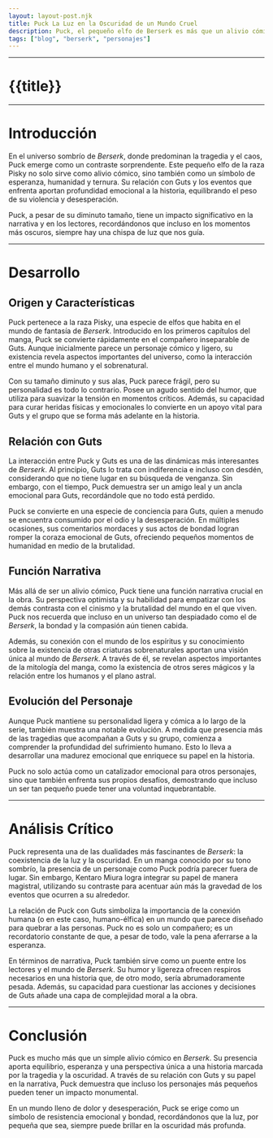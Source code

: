 ```yaml
---
layout: layout-post.njk
title: Puck La Luz en la Oscuridad de un Mundo Cruel
description: Puck, el pequeño elfo de Berserk es más que un alivio cómico; representa esperanza y humanidad en un mundo sombrío.
tags: ["blog", "berserk", "personajes"]
---
```

---

# {{title}}


---
# Introducción

En el universo sombrío de *Berserk*, donde predominan la tragedia y el caos, Puck emerge como un contraste sorprendente. Este pequeño elfo de la raza Pisky no solo sirve como alivio cómico, sino también como un símbolo de esperanza, humanidad y ternura. Su relación con Guts y los eventos que enfrenta aportan profundidad emocional a la historia, equilibrando el peso de su violencia y desesperación. 

Puck, a pesar de su diminuto tamaño, tiene un impacto significativo en la narrativa y en los lectores, recordándonos que incluso en los momentos más oscuros, siempre hay una chispa de luz que nos guía.

---

# Desarrollo

## Origen y Características

Puck pertenece a la raza Pisky, una especie de elfos que habita en el mundo de fantasía de *Berserk*. Introducido en los primeros capítulos del manga, Puck se convierte rápidamente en el compañero inseparable de Guts. Aunque inicialmente parece un personaje cómico y ligero, su existencia revela aspectos importantes del universo, como la interacción entre el mundo humano y el sobrenatural.

Con su tamaño diminuto y sus alas, Puck parece frágil, pero su personalidad es todo lo contrario. Posee un agudo sentido del humor, que utiliza para suavizar la tensión en momentos críticos. Además, su capacidad para curar heridas físicas y emocionales lo convierte en un apoyo vital para Guts y el grupo que se forma más adelante en la historia.

## Relación con Guts

La interacción entre Puck y Guts es una de las dinámicas más interesantes de *Berserk*. Al principio, Guts lo trata con indiferencia e incluso con desdén, considerando que no tiene lugar en su búsqueda de venganza. Sin embargo, con el tiempo, Puck demuestra ser un amigo leal y un ancla emocional para Guts, recordándole que no todo está perdido.

Puck se convierte en una especie de conciencia para Guts, quien a menudo se encuentra consumido por el odio y la desesperación. En múltiples ocasiones, sus comentarios mordaces y sus actos de bondad logran romper la coraza emocional de Guts, ofreciendo pequeños momentos de humanidad en medio de la brutalidad.

## Función Narrativa

Más allá de ser un alivio cómico, Puck tiene una función narrativa crucial en la obra. Su perspectiva optimista y su habilidad para empatizar con los demás contrasta con el cinismo y la brutalidad del mundo en el que viven. Puck nos recuerda que incluso en un universo tan despiadado como el de *Berserk*, la bondad y la compasión aún tienen cabida.

Además, su conexión con el mundo de los espíritus y su conocimiento sobre la existencia de otras criaturas sobrenaturales aportan una visión única al mundo de *Berserk*. A través de él, se revelan aspectos importantes de la mitología del manga, como la existencia de otros seres mágicos y la relación entre los humanos y el plano astral.

## Evolución del Personaje

Aunque Puck mantiene su personalidad ligera y cómica a lo largo de la serie, también muestra una notable evolución. A medida que presencia más de las tragedias que acompañan a Guts y su grupo, comienza a comprender la profundidad del sufrimiento humano. Esto lo lleva a desarrollar una madurez emocional que enriquece su papel en la historia.

Puck no solo actúa como un catalizador emocional para otros personajes, sino que también enfrenta sus propios desafíos, demostrando que incluso un ser tan pequeño puede tener una voluntad inquebrantable.

---

# Análisis Crítico

Puck representa una de las dualidades más fascinantes de *Berserk*: la coexistencia de la luz y la oscuridad. En un manga conocido por su tono sombrío, la presencia de un personaje como Puck podría parecer fuera de lugar. Sin embargo, Kentaro Miura logra integrar su papel de manera magistral, utilizando su contraste para acentuar aún más la gravedad de los eventos que ocurren a su alrededor.

La relación de Puck con Guts simboliza la importancia de la conexión humana (o en este caso, humano-élfica) en un mundo que parece diseñado para quebrar a las personas. Puck no es solo un compañero; es un recordatorio constante de que, a pesar de todo, vale la pena aferrarse a la esperanza.

En términos de narrativa, Puck también sirve como un puente entre los lectores y el mundo de *Berserk*. Su humor y ligereza ofrecen respiros necesarios en una historia que, de otro modo, sería abrumadoramente pesada. Además, su capacidad para cuestionar las acciones y decisiones de Guts añade una capa de complejidad moral a la obra.

---

# Conclusión

Puck es mucho más que un simple alivio cómico en *Berserk*. Su presencia aporta equilibrio, esperanza y una perspectiva única a una historia marcada por la tragedia y la oscuridad. A través de su relación con Guts y su papel en la narrativa, Puck demuestra que incluso los personajes más pequeños pueden tener un impacto monumental.

En un mundo lleno de dolor y desesperación, Puck se erige como un símbolo de resistencia emocional y bondad, recordándonos que la luz, por pequeña que sea, siempre puede brillar en la oscuridad más profunda.

